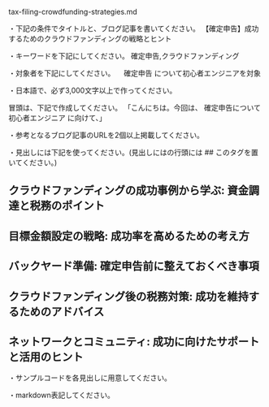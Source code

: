 tax-filing-crowdfunding-strategies.md

・下記の条件でタイトルと、ブログ記事を書いてください。
【確定申告】成功するためのクラウドファンディングの戦略とヒント

・キーワードを下記にしてください。
確定申告,クラウドファンディング

・対象者を下記にしてください。
　確定申告 について初心者エンジニアを対象


・日本語で、必ず3,000文字以上で作ってください。

冒頭は、下記で作成してください。
「こんにちは。今回は、
確定申告について初心者エンジニア
に向けて、」

・参考となるブログ記事のURLを2個以上掲載してください。

・見出しには下記を使ってください。(見出しにはの行頭には ## このタグを置いてください。)
## クラウドファンディングの成功事例から学ぶ: 資金調達と税務のポイント
## 目標金額設定の戦略: 成功率を高めるための考え方
## バックヤード準備: 確定申告前に整えておくべき事項
## クラウドファンディング後の税務対策: 成功を維持するためのアドバイス
## ネットワークとコミュニティ: 成功に向けたサポートと活用のヒント

・サンプルコードを各見出しに用意してください。

・markdown表記してください。


